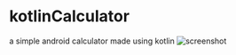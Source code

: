 # kotlinCalculator
a simple android calculator made using kotlin
![screenshot](https://i.imgur.com/boU1jih.png)
